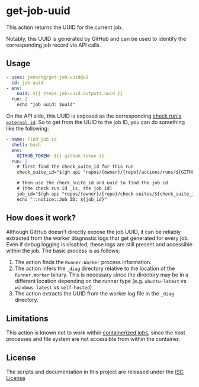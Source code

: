 # get-job-uuid

This action returns the UUID for the current job.

Notably, this UUID is generated by GitHub and can be used to identify the corresponding job record via API calls.

## Usage

```yaml
- uses: jenseng/get-job-uuid@v1
  id: job-uuid
- env:
    uuid: ${{ steps.job-uuid.outputs.uuid }}
  run: |
    echo "job uuid: $uuid"
```

On the API side, this UUID is exposed as the corresponding [check run's `external_id`](https://docs.github.com/en/rest/checks/runs?apiVersion=2022-11-28#get-a-check-run). So to get from the UUID to the job ID, you can do something like the following:

```yaml
- name: Find job id
  shell: bash
  env:
    GITHUB_TOKEN: ${{ github.token }}
  run: |
    # first find the check_suite_id for this run
    check_suite_id="$(gh api "repos/{owner}/{repo}/actions/runs/${GITHUB_RUN_ID}" --jq .check_suite_id)" >> "$GITHUB_OUTPUT"

    # then use the check_suite_id and uuid to find the job id
    # (the check run id _is_ the job id)
    job_id="$(gh api "repos/{owner}/{repo}/check-suites/${check_suite_id}/check-runs" --jq ".check_runs[] | select(.external_id == env.uuid) | .id")"
    echo "::notice::Job ID: ${job_id}"
```

## How does it work?

Although GitHub doesn't directly expose the job UUID, it can be reliably extracted from the worker diagnostic logs that get generated for every job. Even if debug logging is disabled, these logs are still present and accessible within the job. The basic process is as follows:

1. The action finds the `Runner.Worker` process information.
1. The action infers the `_diag` directory relative to the location of the `Runner.Worker` binary. This is necessary since the directory may be in a different location depending on the runner type (e.g. `ubuntu-latest` vs `windows-latest` vs `self-hosted`)
1. The action extracts the UUID from the worker log file in the `_diag` directory.

## Limitations

This action is known not to work within [containerized jobs](https://docs.github.com/en/actions/writing-workflows/choosing-where-your-workflow-runs/running-jobs-in-a-container), since the host processes and file system are not accessible from within the container.

## License

The scripts and documentation in this project are released under the [ISC License](./LICENSE.md)
